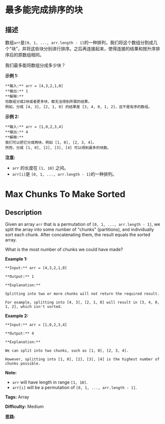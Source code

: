 # 最多能完成排序的块

## 描述

数组`arr`是`[0, 1, ..., arr.length - 1]`的一种排列，我们将这个数组分割成几个"块"，并将这些块分别进行排序。之后再连接起来，使得连接的结果和按升序排序后的原数组相同。

我们最多能将数组分成多少块？

**示例 1:**

    
    
    **输入:** arr = [4,3,2,1,0]
    **输出:** 1
    **解释:**
    将数组分成2块或者更多块，都无法得到所需的结果。
    例如，分成 [4, 3], [2, 1, 0] 的结果是 [3, 4, 0, 1, 2]，这不是有序的数组。
    

**示例 2:**

    
    
    **输入:** arr = [1,0,2,3,4]
    **输出:** 4
    **解释:**
    我们可以把它分成两块，例如 [1, 0], [2, 3, 4]。
    然而，分成 [1, 0], [2], [3], [4] 可以得到最多的块数。
    

**注意:**

  * `arr` 的长度在 `[1, 10]` 之间。
  * `arr[i]`是 `[0, 1, ..., arr.length - 1]`的一种排列。



# Max Chunks To Make Sorted

## Description



Given an array `arr` that is a permutation of `[0, 1, ..., arr.length - 1]`, we split the array into some number of "chunks" (partitions), and individually sort each chunk.  After concatenating them, the result equals the sorted array.

What is the most number of chunks we could have made?

**Example 1:**

    
    
    **Input:** arr = [4,3,2,1,0]
    **Output:** 1
    **Explanation:**
    Splitting into two or more chunks will not return the required result.
    For example, splitting into [4, 3], [2, 1, 0] will result in [3, 4, 0, 1, 2], which isn't sorted.
    

**Example 2:**

    
    
    **Input:** arr = [1,0,2,3,4]
    **Output:** 4
    **Explanation:**
    We can split into two chunks, such as [1, 0], [2, 3, 4].
    However, splitting into [1, 0], [2], [3], [4] is the highest number of chunks possible.
    

**Note:**

  * `arr` will have length in range `[1, 10]`.
  * `arr[i]` will be a permutation of `[0, 1, ..., arr.length - 1]`.




**Tags:** Array

**Difficulty:** Medium

**思路:**
